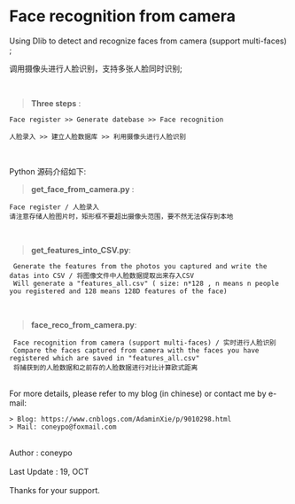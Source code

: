 # Face recognition from camera

Using Dlib to detect and recognize faces from camera (support multi-faces) ;

调用摄像头进行人脸识别，支持多张人脸同时识别;

<br>

>**Three steps** :
	
	Face register >> Generate datebase >> Face recognition

  	人脸录入 >> 建立人脸数据库 >> 利用摄像头进行人脸识别

<br>

Python 源码介绍如下:

>**get\_face\_from\_camera.py** : 
	
	Face register / 人脸录入
	请注意存储人脸图片时，矩形框不要超出摄像头范围，要不然无法保存到本地
<br>

>**get\_features\_into\_CSV.py**: 
	
	 Generate the features from the photos you captured and write the datas into CSV / 将图像文件中人脸数据提取出来存入CSV
 	 Will generate a "features_all.csv" ( size: n*128 , n means n people you registered and 128 means 128D features of the face)
<br>

>**face\_reco\_from\_camera.py**: 
	
	 Face recognition from camera (support multi-faces) / 实时进行人脸识别
  	 Compare the faces captured from camera with the faces you have registered which are saved in "features_all.csv"
  	 将捕获到的人脸数据和之前存的人脸数据进行对比计算欧式距离
<br>
For more details, please refer to my blog (in chinese) or contact me by e-mail:
	
	> Blog: https://www.cnblogs.com/AdaminXie/p/9010298.html  
	> Mail: coneypo@foxmail.com

<br>
Author : coneypo
<br><br>
Last Update : 19, OCT
<br><br>
Thanks for your support.

